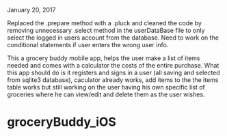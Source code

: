 January 20, 2017

Replaced the .prepare method with a .pluck and cleaned the code by removing unnecessary .select method in the userDataBase file to only select the logged in users account from the database. Need to work on the conditional statements if user enters the wrong user info.

This a grocery buddy mobile app, helps the user make a list of items needed and comes with a calculator the costs of the entire purchase. What this app should do is it registers and signs in a user (all saving and selected from sqlite3 database), caculator already works, add items to the the items table works but still working on the user having his own specific list of groceries where he can view/edit and delete them as the user wishes. 
# groceryBuddy_iOS
